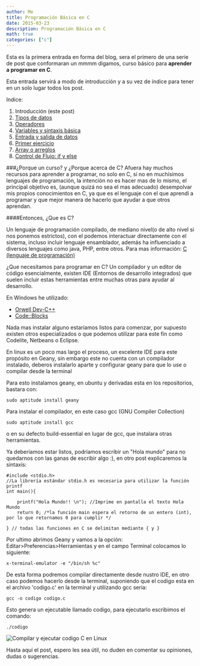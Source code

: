 ```yaml
---
author: Me
title: Programación Básica en C
date: 2015-03-23
description: Programación Básica en C
math: true
categories: ["c"]
---
```


Esta es la primera entrada en forma del blog, sera el primero de una serie de post que conformaran un mmmm digamos, curso básico para **aprender a programar en C**.

Esta entrada servirá a modo de introducción y a su vez de índice para tener en un solo lugar todos los post.

Indice:
1. Introducción (este post)
2. [Tipos de datos](https://sergiovp.dev/tipos-datos-c/)
3. [Operadores](https://sergiovp.dev/operadores-en-c/)
4. [Variables y sintaxis básica](https://sergiovp.dev/variables-sintaxis-basica-c/)
5. [Entrada y salida de datos](https://sergiovp.dev/entrada-salida-datos-c/)
6. [Primer ejercicio](https://sergiovp.dev/primer-ejercicio-en-c/)
7. [Array o arreglos](https://sergiovp.dev/arreglos-o-arrays-en-c/)
8. [Control de Flujo: if y else](https://sergiovp.dev/control-de-flujo-if-y-else-c/)

###¿Porque un curso? y ¿Porque acerca de C?
Afuera hay muchos recursos para aprender a programar, no solo en C, si no en muchísimos lenguajes de programación, la intención no es hacer mas de lo mismo, el principal objetivo es, (aunque quizá no sea el mas adecuado) desempolvar mis propios conocimientos en C, ya que es el lenguaje con el que aprendí a programar y que mejor manera de hacerlo que ayudar a que otros aprendan.


####Entonces, ¿Que es C?

Un lenguaje de programación compilado, de mediano nivel(o de alto nivel si nos ponemos estrictos), con el podemos interactuar directamente con el sistema, incluso incluir lenguaje ensamblador, además ha influenciado a diversos lenguajes como java, PHP, entre otros. Para mas información: [C (lenguaje de programación)](https://es.wikipedia.org/wiki/C_%28lenguaje_de_programaci%C3%B3n%29)

¿Que necesitamos para programar en C?
Un compilador y un editor de código esencialmente, existen IDE (Entornos de desarrollo integrados) que suelen incluir estas herramientas entre muchas otras para ayudar al desarrollo.

En Windows he utilizado:

* [Orwell Dev-C++](http://orwelldevcpp.blogspot.mx/)
* [Code::Blocks](http://www.codeblocks.org)

Nada mas instalar alguno estaríamos listos para comenzar, por supuesto existen otros especializados o que podemos utilizar para este fin como Codelite, Netbeans o Eclipse.

En linux es un poco mas largo el proceso, un excelente IDE para este propósito en Geany, sin embargo este no cuenta con un compilador instalado, deberos instalarlo aparte y configurar geany para que lo use o compilar desde la terminal

Para esto instalamos geany, en ubuntu y derivadas esta en los repositorios, bastara con:

```language-bash
sudo aptitude install geany
```

Para instalar el compilador, en este caso gcc (GNU Compiler Collection)

```language-bash
sudo aptitude install gcc
```
o en su defecto build-essential en lugar de gcc, que instalara otras herramientas.


Ya deberíamos estar listos, podríamos escribir un "Hola mundo" para no quedarnos con las ganas de escribir algo :), en otro post explicaremos la sintaxis:

```language-c
#include <stdio.h>
//La librería estándar stdio.h es necesaria para utilizar la función printf
int main(){

	printf("Hola Mundo!! \n"); //Imprime en pantalla el texto Hola Mundo
	return 0; /*la función main espera el retorno de un entero (int), por lo que retornamos 0 para cumplir */

} // todas las funciones en C se delimitan mediante { y }
```
Por ultimo abrimos Geany y vamos a la opción: Editar>Preferencias>Herramientas y en el campo Terminal colocamos lo siguiente:

```
x-terminal-emulator -e "/bin/sh %c"
```

De esta forma podremos compilar directamente desde nustro IDE, en otro caso podemos hacerlo desde la terminal, suponiendo que el codigo esta en el archivo 'codigo.c' en la terminal y utilizando gcc seria:
```language-bash
gcc -o codigo codigo.c
```

Esto genera un ejecutable llamado codigo, para ejecutarlo escribimos el comando:
```
./codigo
```

![Compilar y ejecutar codigo C en Linux](https://res.cloudinary.com/escribocodigo/image/upload/c_scale,h_373/v1427440628/jecucion_C_yk8uy1.png)


Hasta aquí el post, espero les sea útil, no duden en comentar su opiniones, dudas o sugerencias.
